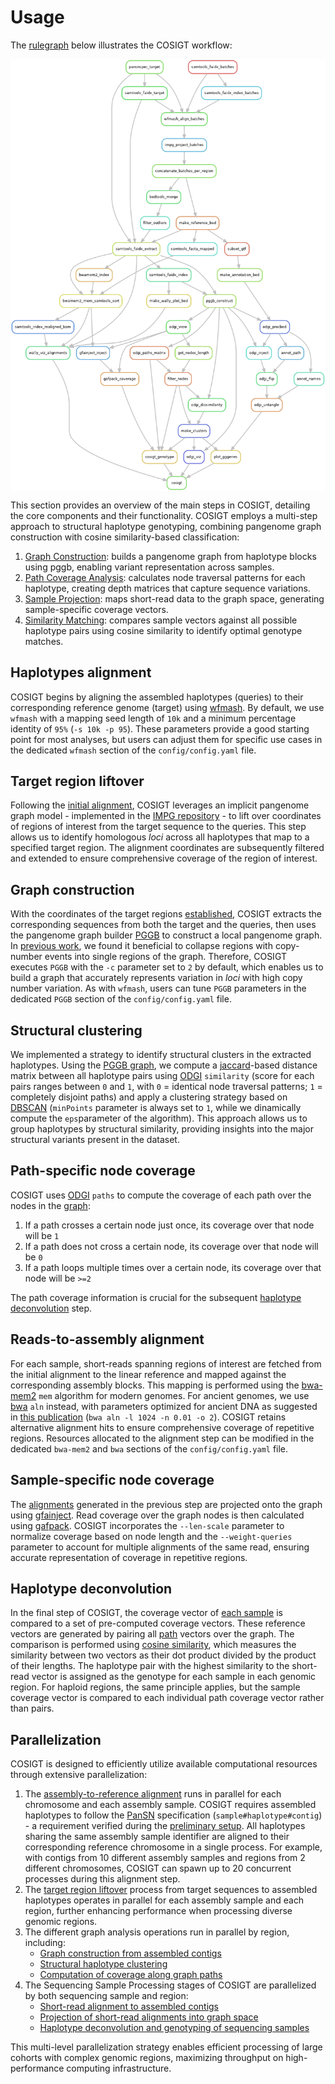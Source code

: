 # Usage

The [rulegraph](https://snakemake.readthedocs.io/en/stable/executing/cli.html) below illustrates the COSIGT workflow:

[<img src="./rulegraph.png" width="650" style="display: block; margin: 0 auto"/>](./rulegraph.png)

This section provides an overview of the main steps in COSIGT, detailing the core components and their functionality. COSIGT employs a multi-step approach to structural haplotype genotyping, combining pangenome graph construction with cosine similarity-based classification:

1. [Graph Construction](#graph-construction): builds a pangenome graph from haplotype blocks using pggb, enabling variant representation across samples.
2. [Path Coverage Analysis](#path-specific-node-coverage): calculates node traversal patterns for each haplotype, creating depth matrices that capture sequence variations.
3. [Sample Projection](#sample-specific-node-coverage): maps short-read data to the graph space, generating sample-specific coverage vectors.
4. [Similarity Matching](#haplotype-deconvolution): compares sample vectors against all possible haplotype pairs using cosine similarity to identify optimal genotype matches.

## Haplotypes alignment

COSIGT begins by aligning the assembled haplotypes (queries) to their corresponding reference genome (target) using [wfmash](https://github.com/waveygang/wfmash). By default, we use `wfmash` with a mapping seed length of `10k` and a minimum percentage identity of `95%` (`-s 10k -p 95`). These parameters provide a good starting point for most analyses, but users can adjust them for specific use cases in the dedicated `wfmash` section of the `config/config.yaml` file.

## Target region liftover

Following the [initial alignment](#haplotypes-alignment), COSIGT leverages an implicit pangenome graph model - implemented in the [IMPG repository](https://github.com/pangenome/impg) - to lift over coordinates of regions of interest from the target sequence to the queries. This step allows us to identify homologous *loci* across all haplotypes that map to a specified target region. The alignment coordinates are subsequently filtered and extended to ensure comprehensive coverage of the region of interest.

## Graph construction

With the coordinates of the target regions [established](#target-region-liftover), COSIGT extracts the corresponding sequences from both the target and the queries, then uses the pangenome graph builder [PGGB](https://github.com/pangenome/pggb) to construct a local pangenome graph. In [previous work](https://www.nature.com/articles/s41586-024-07911-1), we found it beneficial to collapse regions with copy-number events into single regions of the graph. Therefore, COSIGT executes `PGGB` with the `-c` parameter set to `2` by default, which enables us to build a graph that accurately represents variation in *loci* with high copy number variation. As with `wfmash`, users can tune `PGGB` parameters in the dedicated `PGGB` section of the `config/config.yaml` file.

## Structural clustering

We implemented a strategy to identify structural clusters in the extracted haplotypes. Using the [PGGB graph](#graph-construction), we compute a [jaccard](https://en.wikipedia.org/wiki/Jaccard_index)-based distance matrix between all haplotype pairs using [ODGI](https://github.com/pangenome/odgi) `similarity` (score for each pairs ranges between `0` and `1`, with `0` = identical node traversal patterns; `1` = completely disjoint paths) and apply a clustering strategy based on [DBSCAN](https://en.wikipedia.org/wiki/DBSCAN) (`minPoints` parameter is always set to `1`, while we dinamically compute the `eps`parameter of the algorithm). This approach allows us to group haplotypes by structural similarity, providing insights into the major structural variants present in the dataset.

## Path-specific node coverage

COSIGT uses [ODGI](https://github.com/pangenome/odgi) `paths` to compute the coverage of each path over the nodes in the [graph](#graph-construction):

1. If a path crosses a certain node just once, its coverage over that node will be `1`
2. If a path does not cross a certain node, its coverage over that node will be `0`
3. If a path loops multiple times over a certain node, its coverage over that node will be `>=2`

The path coverage information is crucial for the subsequent [haplotype deconvolution](#haplotype-deconvolution) step.

## Reads-to-assembly alignment

For each sample, short-reads spanning regions of interest are fetched from the initial alignment to the linear reference and mapped against the corresponding assembly blocks. This mapping is performed using the [bwa-mem2](https://github.com/bwa-mem2/bwa-mem2) `mem` algorithm for modern genomes. For ancient genomes, we use [bwa](https://github.com/lh3/bwa) `aln` instead, with parameters optimized for ancient DNA as suggested in [this publication](https://onlinelibrary.wiley.com/doi/10.1002/ece3.8297) (`bwa aln -l 1024 -n 0.01 -o 2`). COSIGT retains alternative alignment hits to ensure comprehensive coverage of repetitive regions.
Resources allocated to the alignment step can be modified in the dedicated `bwa-mem2` and `bwa` sections of the `config/config.yaml` file.

## Sample-specific node coverage

The [alignments](#reads-to-assembly-alignment) generated in the previous step are projected onto the graph using [gfainject](https://github.com/AndreaGuarracino/gfainject). Read coverage over the graph nodes is then calculated using [gafpack](https://github.com/pangenome/gafpack.git). COSIGT incorporates the `--len-scale` parameter to normalize coverage based on node length and the `--weight-queries` parameter to account for multiple alignments of the same read, ensuring accurate representation of coverage in repetitive regions.

## Haplotype deconvolution

In the final step of COSIGT, the coverage vector of [each sample](#sample-specific-node-coverage) is compared to a set of pre-computed coverage vectors. These reference vectors are generated by pairing all [path](#path-specific-node-coverage) vectors over the graph. The comparison is performed using [cosine similarity](https://en.wikipedia.org/wiki/Cosine_similarity), which measures the similarity between two vectors as their dot product divided by the product of their lengths. The haplotype pair with the highest similarity to the short-read vector is assigned as the genotype for each sample in each genomic region.
For haploid regions, the same principle applies, but the sample coverage vector is compared to each individual path coverage vector rather than pairs.

## Parallelization

COSIGT is designed to efficiently utilize available computational resources through extensive parallelization:

1. The [assembly-to-reference alignment](#haplotypes-alignment) runs in parallel for each chromosome and each assembly sample. COSIGT requires assembled haplotypes to follow the [PanSN](https://github.com/pangenome/PanSN-spec) specification (`sample#haplotype#contig`) - a requirement verified during the [preliminary setup](/setup/setup.html). All haplotypes sharing the same assembly sample identifier are aligned to their corresponding reference chromosome in a single process. For example, with contigs from 10 different assembly samples and regions from 2 different chromosomes, COSIGT can spawn up to 20 concurrent processes during this alignment step.
2. The [target region liftover](#target-region-liftover) process from target sequences to assembled haplotypes operates in parallel for each assembly sample and each region, further enhancing performance when processing diverse genomic regions.
3. The different graph analysis operations run in parallel by region, including:
   - [Graph construction from assembled contigs](#graph-construction)
   - [Structural haplotype clustering](#structural-clustering)
   - [Computation of coverage along graph paths](#path-specific-node-coverage)
4. The Sequencing Sample Processing stages of COSIGT are parallelized by both sequencing sample and region:
   - [Short-read alignment to assembled contigs](#reads-to-assembly-alignment)
   - [Projection of short-read alignments into graph space](#sample-specific-node-coverage)
   - [Haplotype deconvolution and genotyping of sequencing samples](#haplotype-deconvolution)

This multi-level parallelization strategy enables efficient processing of large cohorts with complex genomic regions, maximizing throughput on high-performance computing infrastructure.